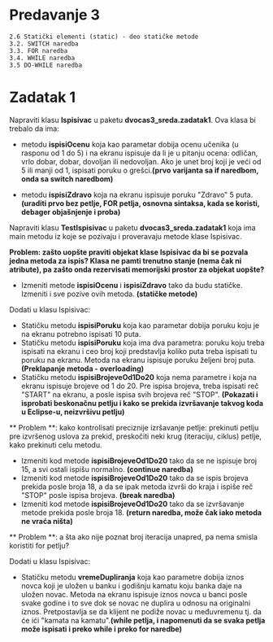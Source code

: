 # Predavanje 3

	2.6 Statički elementi (static) - deo statičke metode
	3.2. SWITCH naredba
	3.3. FOR naredba
	3.4. WHILE naredba
	3.5 DO-WHILE naredba


# Zadatak 1

Napraviti klasu **Ispisivac** u paketu **dvocas3_sreda.zadatak1**. Ova klasa bi trebalo da ima:


- metodu **ispisiOcenu** koja kao parametar dobija ocenu učenika (u rasponu od 1 do 5) i na ekranu ispisuje da li je u pitanju ocena: odličan, vrlo dobar, dobar, dovoljan ili nedovoljan. Ako je unet broj koji je veći od 5 ili manji od 1, ispisati poruku o grešci.**(prvo varijanta sa if naredbom, onda sa switch naredbom)**

- metodu **ispisiZdravo** koja na ekranu ispisuje poruku "Zdravo" 5 puta. **(uraditi prvo bez petlje, FOR petlja, osnovna sintaksa, kada se koristi, debager objašnjenje i proba)**

Napraviti klasu **TestIspisivac** u paketu **dvocas3_sreda.zadatak1** koja ima main metodu iz koje se pozivaju i proveravaju metode klase Ispisivac.

**Problem: zašto uopšte praviti objekat klase Ispisivac da bi se pozvala jedna metoda za ispis? Klasa ne pamti trenutno stanje (nema čak ni atribute), pa zašto onda rezervisati memorijski prostor za objekat uopšte?**

- Izmeniti metode **ispisiOcenu** i **ispisiZdravo** tako da budu statičke. Izmeniti i sve pozive ovih metoda. **(statičke metode)**

Dodati u klasu Ispisivac:
- Statičku metodu **ispisiPoruku** koja kao parametar dobija poruku koju je na ekranu potrebno ispisati 10 puta.
- Statičku metodu **ispisiPoruku** koja ima dva parametra: poruku koju treba ispisati na ekranu i ceo broj koji predstavlja koliko puta treba ispisati tu poruku na ekranu. Metoda na ekranu ispisuje poruku željeni broj puta. **(Preklapanje metoda - overloading)**
- Statičku metodu **ispisiBrojeveOd1Do20** koja nema parametre i koja na ekranu ispisuje brojeve od 1 do 20. Pre ispisa brojeva, treba ispisati reč "START" na ekranu, a posle ispisa svih brojeva reč "STOP". **(Pokazati i isprobati beskonačnu petlju i kako se prekida izvršavanje takvog koda u Eclipse-u, neizvršivu petlju)**


** Problem **: kako kontrolisati preciznije izršavanje petlje: prekinuti petlju pre izvršenog uslova za prekid, preskočiti neki krug (iteraciju, ciklus) petlje, kako prekinuti celu metodu.

- Izmeniti kod metode **ispisiBrojeveOd1Do20** tako da se ne ispisuje broj 15, a svi ostali ispišu normalno. **(continue naredba)**
- Izmeniti kod metode **ispisiBrojeveOd1Do20** tako da se ispis brojeva prekida posle broja 18, a da se ipak metoda izvrši do kraja i ispiše reč "STOP" posle ispisa brojeva. **(break naredba)**
- Izmeniti kod metode **ispisiBrojeveOd1Do20** tako da se izvršavanje metode prekida posle broja 18. **(return naredba, može čak iako metoda ne vraća ništa)**


** Problem **: a šta ako nije poznat broj iteracija unapred, pa nema smisla koristiti for petlju?

Dodati u klasu Ispisivac:

- Statičku metodu **vremeDupliranja** koja kao parametre dobija iznos novca koji je uložen u banku i godišnju kamatu koju banka daje na uložen novac. Metoda na ekranu ispisuje iznos novca u banci posle svake godine i to sve dok se novac ne duplira u odnosu na originalni iznos. Pretpostavlja se da klijent ne podiže novac u međuvremenu tj. da će ići "kamata na kamatu".**(while petlja, i napomenuti da se svaka petlja može ispisati i preko while i preko for naredbe)**